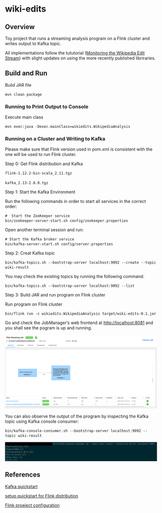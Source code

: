 # wiki-edits

## Overview
Toy project that runs a streaming analysis program on a Flink cluster and writes output to Kafka topic.

All implementations follow the tututorial ([Monitoring the Wikipedia Edit Stream](https://ci.apache.org/projects/flink/flink-docs-release-1.0/quickstart/run_example_quickstart.html)) with slight updates on using the more recently published libriraries. 

## Build and Run
Build JAR file
```
mvn clean package
```

### Running to Print Output to Console
Execute main class
```
mvn exec:java -Dexec.mainClass=wikiedits.WikipediaAnalysis
```
### Running on a Cluster and Writing to Kafka

Please make sure that Flink version used in pom.xml is consistent with the one will be used to run Flink cluster. 

Step 0: Get Flink distribution and Kafka

```
flink-1.12.2-bin-scala_2.11.tgz

kafka_2.13-2.8.0.tgz
```

Step 1: Start the Kafka Environment

Run the following commands in order to start all services in the correct order:
```
#  Start the ZooKeeper service
bin/zookeeper-server-start.sh config/zookeeper.properties
```

Open another terminal session and run:
```
# Start the Kafka broker service
bin/kafka-server-start.sh config/server.properties
```

Step 2: Creat Kafka topic
```
bin/kafka-topics.sh --bootstrap-server localhost:9092 --create --topic wiki-result
```

You may check the existing topics by running the following command:
```
bin/kafka-topics.sh --bootstrap-server localhost:9092 --list
```

Step 3: Build JAR and run program on Flink cluster

Run program on Flink cluster
```
bin/flink run -c wikiedits.WikipediaAnalysis target/wiki-edits-0.1.jar
```

Go and check the JobManager’s web frontend at [http://localhost:8081](http://localhost:8081) and you shall see the pogram is up and running.

<p align="center">
  <img src="images/flink-dashboard.png">
  <br/>
</p>

You can also observe the output of the program by inspecting the Kafka topic using Kafka console consumer:
```
bin/kafka-console-consumer.sh --bootstrap-server localhost:9092 --topic wiki-result
```

<p align="center">
  <img src="images/kafka-console-consumer.png">
  <br/>
</p>

## References
[Kafka quickstart](https://kafka.apache.org/documentation.html#quickstart)

[setup quickstart for Flink distribution](https://ci.apache.org/projects/flink/flink-docs-release-1.0/quickstart/run_example_quickstart.html)

[Flink proeject configuration](https://ci.apache.org/projects/flink/flink-docs-stable/dev/project-configuration.html)